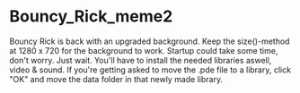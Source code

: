 # Bouncy_Rick_meme2
Bouncy Rick is back with an upgraded background. Keep the size()-method at 1280 x 720 for the background to work. Startup could take some time, don't worry. Just wait.
You'll have to install the needed libraries aswell, video &amp; sound. If you're getting asked to move the .pde file to a library, click "OK" and move the data folder in that newly made library.
